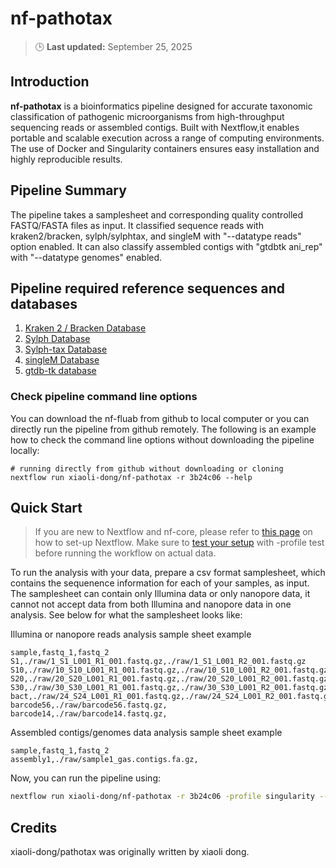# nf-pathotax
> 🕒 **Last updated:** September 25, 2025

## Introduction

**nf-pathotax** is a bioinformatics pipeline designed for accurate taxonomic classification of pathogenic microorganisms from high-throughput sequencing reads or assembled contigs. Built with Nextflow,it enables portable and scalable execution across a range of computing environments. The use of Docker and Singularity containers ensures easy installation and highly reproducible results.

## Pipeline Summary
The pipeline takes a samplesheet and corresponding quality controlled FASTQ/FASTA files as input. It classified sequence reads with kraken2/bracken, sylph/sylphtax, and singleM with "--datatype reads" option enabled. It can also classify assembled contigs with "gtdbtk ani_rep" with "--datatype genomes" enabled. 

## Pipeline required reference sequences and databases
1. [Kraken 2 / Bracken Database](https://benlangmead.github.io/aws-indexes/k2)
2. [Sylph Database](https://sylph-docs.github.io/pre%E2%80%90built-databases/)
3. [Sylph-tax Database](https://sylph-docs.github.io/sylph-tax/)
4. [singleM Database](https://wwood.github.io/singlem/tools/data)
5. [gtdb-tk database](https://ecogenomics.github.io/GTDBTk/installing/index.html)

### Check pipeline command line options
You can download the nf-fluab from github to local computer or you can directly run the pipeline from github remotely. The following is an example how to check the command line options without downloading the pipeline locally:

```
# running directly from github without downloading or cloning
nextflow run xiaoli-dong/nf-pathotax -r 3b24c06 --help
```
## Quick Start
>If you are new to Nextflow and nf-core, please refer to [this page](https://nf-co.re/docs/usage/installation) on how to set-up Nextflow. Make sure to [test your setup](https://nf-co.re/docs/usage/introduction#how-to-run-a-pipeline) with -profile test before running the workflow on actual data.

To run the analysis with your data, prepare a csv format samplesheet, which contains the sequenence information for each of your samples, as input. The samplesheet can contain only Illumina data or only nanopore data, it cannot not accept data from both Illumina and nanopore data in one analysis. See below for what the samplesheet looks like:

Illumina or nanopore reads analysis sample sheet example
```
sample,fastq_1,fastq_2
S1,./raw/1_S1_L001_R1_001.fastq.gz,./raw/1_S1_L001_R2_001.fastq.gz
S10,./raw/10_S10_L001_R1_001.fastq.gz,./raw/10_S10_L001_R2_001.fastq.gz
S20,./raw/20_S20_L001_R1_001.fastq.gz,./raw/20_S20_L001_R2_001.fastq.gz
S30,./raw/30_S30_L001_R1_001.fastq.gz,./raw/30_S30_L001_R2_001.fastq.gz
bact,./raw/24_S24_L001_R1_001.fastq.gz,./raw/24_S24_L001_R2_001.fastq.gz
barcode56,./raw/barcode56.fastq.gz,
barcode14,./raw/barcode14.fastq.gz,
```

Assembled contigs/genomes data analysis sample sheet example
```
sample,fastq_1,fastq_2
assembly1,./raw/sample1_gas.contigs.fa.gz,
```

Now, you can run the pipeline using:

```bash
nextflow run xiaoli-dong/nf-pathotax -r 3b24c06 -profile singularity --input samplesheet.csv --datatype <reads or genomes> --platform illumina --outdir results --platform <illumina or nanopore> -resume

```

## Credits

xiaoli-dong/pathotax was originally written by xiaoli dong.


